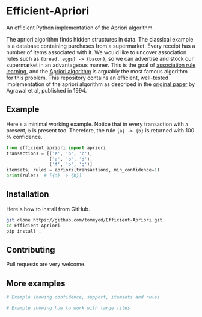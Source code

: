 # Efficient-Apriori
An efficient Python implementation of the Apriori algorithm.

The apriori algorithm finds hidden structures in data.
The classical example is a database containing purchases from a supermarket.
Every receipt has a number of items associated with it.
We would like to uncover association rules such as `{bread, eggs} -> {bacon}`, so we can advertise and stock our supermarket in an advantageous manner.
This is the goal of [association rule learning](https://en.wikipedia.org/wiki/Association_rule_learning), and the [Apriori algorithm](https://en.wikipedia.org/wiki/Apriori_algorithm) is arguably the most famous algorithm for this problem.
This repository contains an efficient, well-tested implementation of the apriori algorithm as descriped in the [original paper](https://www.macs.hw.ac.uk/~dwcorne/Teaching/agrawal94fast.pdf) by Agrawal et al, published in 1994.

## Example

Here's a minimal working example.
Notice that in every transaction with `a` present, `b` is present too.
Therefore, the rule `{a} -> {b}` is returned with 100 % confidence.

```python
from efficient_apriori import apriori
transactions = [('a', 'b', 'c'),
                ('a', 'b', 'd'),
                ('f', 'b', 'g')]
itemsets, rules = apriori(transactions, min_confidence=1)
print(rules)  # [{a} -> {b}]
```

## Installation

Here's how to install from GitHub.

```bash
git clone https://github.com/tommyod/Efficient-Apriori.git
cd Efficient-Apriori
pip install .
```

## Contributing

Pull requests are very welcome.

## More examples

```python
# Example showing confidence, support, itemsets and rules
```

```python
# Example showing how to work with large files
```
